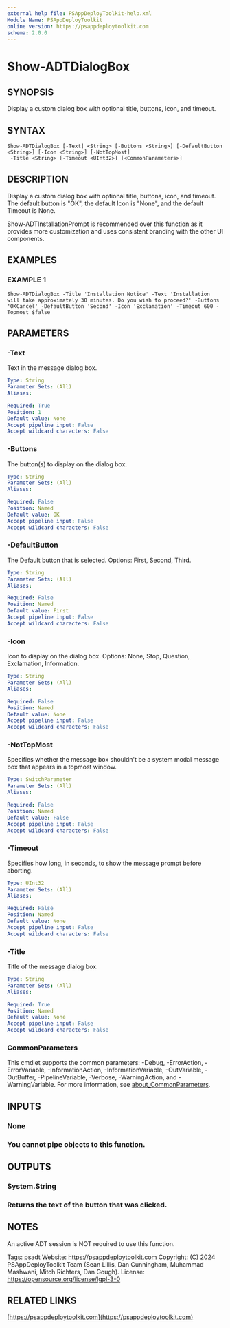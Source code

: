 ```yaml
---
external help file: PSAppDeployToolkit-help.xml
Module Name: PSAppDeployToolkit
online version: https://psappdeploytoolkit.com
schema: 2.0.0
---
```


# Show-ADTDialogBox

## SYNOPSIS
Display a custom dialog box with optional title, buttons, icon, and timeout.

## SYNTAX

```
Show-ADTDialogBox [-Text] <String> [-Buttons <String>] [-DefaultButton <String>] [-Icon <String>] [-NotTopMost]
 -Title <String> [-Timeout <UInt32>] [<CommonParameters>]
```

## DESCRIPTION
Display a custom dialog box with optional title, buttons, icon, and timeout.
The default button is "OK", the default Icon is "None", and the default Timeout is None.

Show-ADTInstallationPrompt is recommended over this function as it provides more customization and uses consistent branding with the other UI components.

## EXAMPLES

### EXAMPLE 1
```
Show-ADTDialogBox -Title 'Installation Notice' -Text 'Installation will take approximately 30 minutes. Do you wish to proceed?' -Buttons 'OKCancel' -DefaultButton 'Second' -Icon 'Exclamation' -Timeout 600 -Topmost $false
```

## PARAMETERS

### -Text
Text in the message dialog box.

```yaml
Type: String
Parameter Sets: (All)
Aliases:

Required: True
Position: 1
Default value: None
Accept pipeline input: False
Accept wildcard characters: False
```

### -Buttons
The button(s) to display on the dialog box.

```yaml
Type: String
Parameter Sets: (All)
Aliases:

Required: False
Position: Named
Default value: OK
Accept pipeline input: False
Accept wildcard characters: False
```

### -DefaultButton
The Default button that is selected.
Options: First, Second, Third.

```yaml
Type: String
Parameter Sets: (All)
Aliases:

Required: False
Position: Named
Default value: First
Accept pipeline input: False
Accept wildcard characters: False
```

### -Icon
Icon to display on the dialog box.
Options: None, Stop, Question, Exclamation, Information.

```yaml
Type: String
Parameter Sets: (All)
Aliases:

Required: False
Position: Named
Default value: None
Accept pipeline input: False
Accept wildcard characters: False
```

### -NotTopMost
Specifies whether the message box shouldn't be a system modal message box that appears in a topmost window.

```yaml
Type: SwitchParameter
Parameter Sets: (All)
Aliases:

Required: False
Position: Named
Default value: False
Accept pipeline input: False
Accept wildcard characters: False
```

### -Timeout
Specifies how long, in seconds, to show the message prompt before aborting.

```yaml
Type: UInt32
Parameter Sets: (All)
Aliases:

Required: False
Position: Named
Default value: None
Accept pipeline input: False
Accept wildcard characters: False
```

### -Title
Title of the message dialog box.

```yaml
Type: String
Parameter Sets: (All)
Aliases:

Required: True
Position: Named
Default value: None
Accept pipeline input: False
Accept wildcard characters: False
```

### CommonParameters
This cmdlet supports the common parameters: -Debug, -ErrorAction, -ErrorVariable, -InformationAction, -InformationVariable, -OutVariable, -OutBuffer, -PipelineVariable, -Verbose, -WarningAction, and -WarningVariable. For more information, see [about_CommonParameters](http://go.microsoft.com/fwlink/?LinkID=113216).

## INPUTS

### None
### You cannot pipe objects to this function.
## OUTPUTS

### System.String
### Returns the text of the button that was clicked.
## NOTES
An active ADT session is NOT required to use this function.

Tags: psadt
Website: https://psappdeploytoolkit.com
Copyright: (C) 2024 PSAppDeployToolkit Team (Sean Lillis, Dan Cunningham, Muhammad Mashwani, Mitch Richters, Dan Gough).
License: https://opensource.org/license/lgpl-3-0

## RELATED LINKS

[https://psappdeploytoolkit.com](https://psappdeploytoolkit.com)
